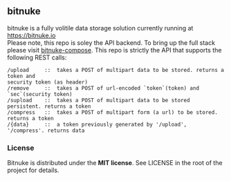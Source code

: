 bitnuke
--------

bitnuke is a fully volitile data storage solution currently running at https://bitnuke.io  
Please note, this repo is soley the API backend.  To bring up the full stack please visit [bitnuke-compose](https://github.com/unixvoid/bitnuke-compose).
This repo is strictly the API that supports the following REST calls:  

```
/upload     ::  takes a POST of multipart data to be stored. returns a token and
security token (as header)
/remove     ::  takes a POST of url-encoded `token`(token) and `sec`(security token)
/supload    ::  takes a POST of multipart data to be stored persistent. returns a token
/compress   ::  takes a POST of multipart form (a url) to be stored. returns a token
/{data}     ::  a token previously generated by '/upload', '/compress'. returns data
```

### License
Bitnuke is distributed under the **MIT license**.  See LICENSE in the root of the project for details. 
